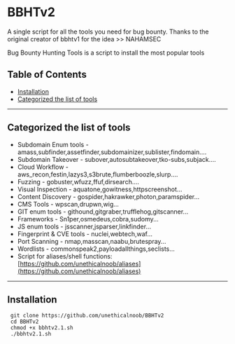 # BBHTv2
A single script for all the  tools you need for bug bounty. Thanks to the original creator of bbhtv1 for the idea >> NAHAMSEC 

Bug Bounty Hunting Tools is a script to install the most popular tools

## Table of Contents 

- [Installation](#installation)
- [Categorized the list of tools](#Categorized-the-list-of-tools)



---


## Categorized the list of tools

* Subdomain Enum tools - amass,subfinder,assetfinder,subdomainizer,sublister,findomain....
* Subdomain Takeover - subover,autosubtakeover,tko-subs,subjack....
* Cloud Workflow - aws_recon,festin,lazys3,s3brute,flumberboozle,slurp....
* Fuzzing - gobuster,wfuzz,ffuf,dirsearch....
* Visual Inspection - aquatone,gowitness,httpscreenshot...
* Content Discovery - gospider,hakrawker,photon,paramspider...
* CMS Tools - wpscan,drupwn,wig...
* GIT enum tools - githound,gitgraber,trufflehog,gitscanner...
* Frameworks - Sn1per,osmedeus,cobra,sudomy...
* JS enum tools - jsscanner,jsparser,linkfinder...
* Fingerprint & CVE tools - nuclei,webtech,waf...
* Port Scanning - nmap,masscan,naabu,brutespray...
* Wordlists - commonspeak2,payloadallthings,seclists...
* Script for aliases/shell functions: [https://github.com/unethicalnoob/aliases](https://github.com/unethicalnoob/aliases)


---

## Installation


``` 
 git clone https://github.com/unethicalnoob/BBHTv2 
 cd BBHTv2
 chmod +x bbhtv2.1.sh
 ./bbhtv2.1.sh
 ```





